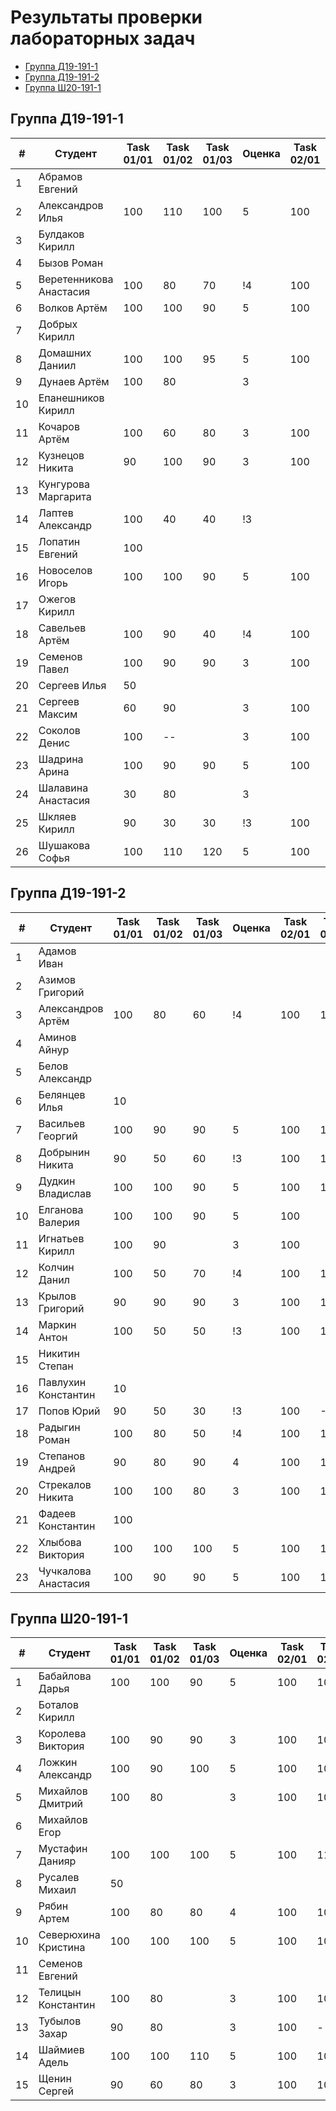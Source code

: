 # Результаты проверки лабораторных задач

<!--TOC-->
  - [Группа Д19-191-1](#группа-д19-191-1)
  - [Группа Д19-191-2](#группа-д19-191-2)
  - [Группа Ш20-191-1](#группа-ш20-191-1)
<!--/TOC-->

## Группа Д19-191-1
|#|Студент| Task 01/01 | Task 01/02 | Task 01/03 | Оценка | Task 02/01 | Task 02/02 | Task 02/03 | Зачет |
|----|--|--|--|--|--|--|--|--|--|
|1|Абрамов Евгений||
|2|Александров Илья|100|110|100|5|100|110|100|+|
|3|Булдаков Кирилл|
|4|Бызов Роман|
|5|Веретенникова Анастасия|100|80|70|!4|100|100|100|+|
|6|Волков Артём|100|100|90|5|100|100|
|7|Добрых Кирилл|
|8|Домашних Даниил|100|100|95|5|100|100|100|+|
|9|Дунаев Артём|100|80||3|
|10|Епанешников Кирилл|
|11|Кочаров Артём|100|60|80|3|100|100|
|12|Кузнецов Никита|90|100|90|3|100|
|13|Кунгурова Маргарита|
|14|Лаптев Александр|100|40|40|!3|
|15|Лопатин Евгений|100|
|16|Новоселов Игорь|100|100|90|5|100|100|100|+|
|17|Ожегов Кирилл|
|18|Савельев Артём|100|90|40|!4|100|100|
|19|Семенов Павел|100|90|90|3|100|100|
|20|Сергеев Илья|50|
|21|Сергеев Максим|60|90||3|100|100|100|+|
|22|Соколов Денис|100|--||3|100|100|100|+|
|23|Шадрина Арина|100|90|90|5|100|100|100|+|
|24|Шалавина Анастасия|30|80||3|
|25|Шкляев Кирилл|90|30|30|!3|100|100|100|+|
|26|Шушакова Софья|100|110|120|5|100|100|100|+|

## Группа Д19-191-2
|#|Студент| Task 01/01 | Task 01/02 | Task 01/03 | Оценка | Task 02/01 | Task 02/02 | Task 02/03 | Зачет |
|----|--|--|--|--|--|--|--|--|--|
|1|Адамов Иван|
|2|Азимов Григорий|
|3|Александров Артём|100|80|60|!4|100|100|100|+|
|4|Аминов Айнур|
|5|Белов Александр|
|6|Белянцев Илья|10|
|7|Васильев Георгий|100|90|90|5|100|100|100|+|
|8|Добрынин Никита|90|50|60|!3|100|100|100|+|
|9|Дудкин Владислав|100|100|90|5|100|100|100|+|
|10|Елганова Валерия|100|100|90|5|100|
|11|Игнатьев Кирилл|100|90||3|100|
|12|Колчин Данил|100|50|70|!4|100|100|100|+|
|13|Крылов Григорий|90|90|90|3|100|100|100|+|
|14|Маркин Антон|100|50|50|!3|100|100|100|+|
|15|Никитин Степан|
|16|Павлухин Константин|10|
|17|Попов Юрий|90|50|30|!3|100|-100
|18|Радыгин Роман|100|80|50|!4|100|100|100|+|
|19|Степанов Андрей|90|80|90|4|100|100|100|+|
|20|Стрекалов Никита|100|100|80|3|100|100|100|+|
|21|Фадеев Константин|100|
|22|Хлыбова Виктория|100|100|100|5|100|100|100|+|
|23|Чучкалова Анастасия|100|90|90|5|100|100|100|+|

## Группа Ш20-191-1
|#|Студент| Task 01/01 | Task 01/02 | Task 01/03 | Оценка | Task 02/01 | Task 02/02 | Task 02/03 | Зачет |
|----|--|--|--|--|--|--|--|--|--|
|1|Бабайлова Дарья|100|100|90|5|100|100|100|+|
|2|Боталов Кирилл|
|3|Королева Виктория|100|90|90|3|100|100|100|+|
|4|Ложкин Александр|100|90|100|5|100|100|100|+|
|5|Михайлов Дмитрий|100|80||3|100|100|100|+|
|6|Михайлов Егор|
|7|Мустафин Данияр|100|100|100|5|100|110|100|+|
|8|Русалев Михаил|50|
|9|Рябин Артем|100|80|80|4|100|100|100|+|
|10|Северюхина Кристина|100|100|100|5|100|100|100|+|
|11|Семенов Евгений|
|12|Телицын Константин|100|80||3|100|100|100|+|
|13|Тубылов Захар|90|80||3|100|-|100|
|14|Шаймиев Адель|100|100|110|5|100|100|100|+|
|15|Щенин Сергей|90|60|80|3|100|100|
